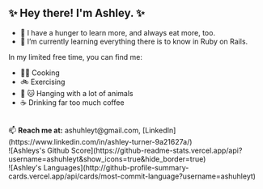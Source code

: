 ## ✨ Hey there! I'm Ashley. ✨ 
- 🥘 I have a hunger to learn more, and always eat more, too.  
- 📖 I’m currently learning everything there is to know in Ruby on Rails. 

In my limited free time, you can find me:
- 👩‍🍳 Cooking
- 🚲 Exercising
- 🐶 🐱 Hanging with a lot of animals
- ☕️ Drinking far too much coffee
<br>
📫 <b>Reach me at:</b> ashuhleyt@gmail.com, [LinkedIn](https://www.linkedin.com/in/ashley-turner-9a21627a/)
<br>
![Ashleys's Github Score](https://github-readme-stats.vercel.app/api?username=ashuhleyt&show_icons=true&hide_border=true)
<br>
![Ashley's Languages](http://github-profile-summary-cards.vercel.app/api/cards/most-commit-language?username=ashuhleyt)
<!---
ashuhleyt/ashuhleyt is a ✨ special ✨ repository because its `README.md` (this file) appears on your GitHub profile.
You can click the Preview link to take a look at your changes.
--->
